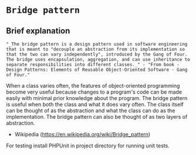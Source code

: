 `Bridge pattern`
=====================

Brief explanation
-------
``
"_The bridge pattern is a design pattern used in software engineering that is meant to "decouple an abstraction from its implementation so that the two can vary independently", introduced by the Gang of Four. The bridge uses encapsulation, aggregation, and can use inheritance to separate responsibilities into different classes._" - "From book - Design Patterns: Elements of Reusable Object-Oriented Software - Gang of Four."
``

When a class varies often, the features of object-oriented programming become very useful because changes to a program's code can be made easily with minimal prior knowledge about the program. The bridge pattern is useful when both the class and what it does vary often. The class itself can be thought of as the abstraction and what the class can do as the implementation. The bridge pattern can also be thought of as two layers of abstraction. 
- Wikipedia (https://en.wikipedia.org/wiki/Bridge_pattern)

For testing install PHPUnit in project directory for running unit tests.